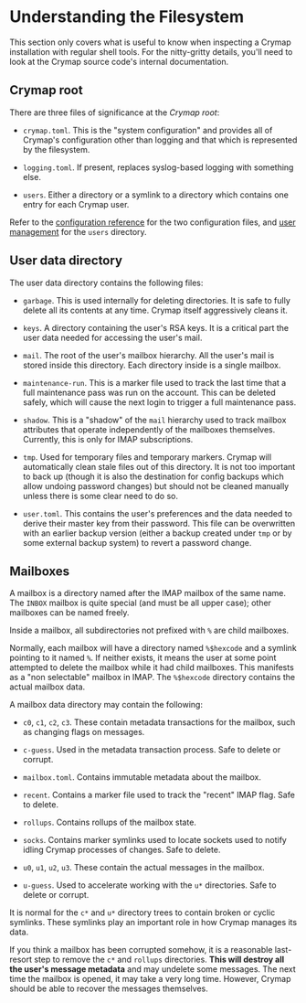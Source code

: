 # Understanding the Filesystem

This section only covers what is useful to know when inspecting a Crymap
installation with regular shell tools. For the nitty-gritty details, you'll
need to look at the Crymap source code's internal documentation.

## Crymap root

There are three files of significance at the _Crymap root_:

- `crymap.toml`. This is the "system configuration" and provides all of
  Crymap's configuration other than logging and that which is represented by
  the filesystem.

- `logging.toml`. If present, replaces syslog-based logging with something
  else.

- `users`. Either a directory or a symlink to a directory which contains one
  entry for each Crymap user.

Refer to the [configuration reference](config.md) for the two configuration
files, and [user management](users.md) for the `users` directory.

## User data directory

The user data directory contains the following files:

- `garbage`. This is used internally for deleting directories. It is safe to
  fully delete all its contents at any time. Crymap itself aggressively cleans
  it.

- `keys`. A directory containing the user's RSA keys. It is a critical part the
  user data needed for accessing the user's mail.

- `mail`. The root of the user's mailbox hierarchy. All the user's mail is
  stored inside this directory. Each directory inside is a single mailbox.

- `maintenance-run`. This is a marker file used to track the last time that a
  full maintenance pass was run on the account. This can be deleted safely,
  which will cause the next login to trigger a full maintenance pass.

- `shadow`. This is a "shadow" of the `mail` hierarchy used to track mailbox
  attributes that operate independently of the mailboxes themselves. Currently,
  this is only for IMAP subscriptions.

- `tmp`. Used for temporary files and temporary markers. Crymap will
  automatically clean stale files out of this directory. It is not too
  important to back up (though it is also the destination for config backups
  which allow undoing password changes) but should not be cleaned manually
  unless there is some clear need to do so.

- `user.toml`. This contains the user's preferences and the data needed to
  derive their master key from their password. This file can be overwritten
  with an earlier backup version (either a backup created under `tmp` or by
  some external backup system) to revert a password change.

## Mailboxes

A mailbox is a directory named after the IMAP mailbox of the same name. The
`INBOX` mailbox is quite special (and must be all upper case); other mailboxes
can be named freely.

Inside a mailbox, all subdirectories not prefixed with `%` are child mailboxes.

Normally, each mailbox will have a directory named `%$hexcode` and a symlink
pointing to it named `%`. If neither exists, it means the user at some point
attempted to delete the mailbox while it had child mailboxes. This manifests as
a "non selectable" mailbox in IMAP. The `%$hexcode` directory contains the
actual mailbox data.

A mailbox data directory may contain the following:

- `c0`, `c1`, `c2`, `c3`. These contain metadata transactions for the mailbox,
  such as changing flags on messages.

- `c-guess`. Used in the metadata transaction process. Safe to delete or
  corrupt.

- `mailbox.toml`. Contains immutable metadata about the mailbox.

- `recent`. Contains a marker file used to track the "recent" IMAP flag. Safe
  to delete.

- `rollups`. Contains rollups of the mailbox state.

- `socks`. Contains marker symlinks used to locate sockets used to notify
  idling Crymap processes of changes. Safe to delete.

- `u0`, `u1`, `u2`, `u3`. These contain the actual messages in the mailbox.

- `u-guess`. Used to accelerate working with the `u*` directories. Safe to
  delete or corrupt.

It is normal for the `c*` and `u*` directory trees to contain broken or cyclic
symlinks. These symlinks play an important role in how Crymap manages its data.

If you think a mailbox has been corrupted somehow, it is a reasonable
last-resort step to remove the `c*` and `rollups` directories. **This will
destroy all the user's message metadata** and may undelete some messages. The
next time the mailbox is opened, it may take a very long time. However, Crymap
should be able to recover the messages themselves.
